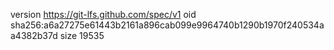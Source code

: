 version https://git-lfs.github.com/spec/v1
oid sha256:a6a27275e61443b2161a896cab099e9964740b1290b1970f240534aa4382b37d
size 19535
